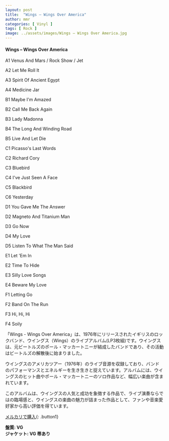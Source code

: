 ```yaml
---
layout: post
title:  "Wings – Wings Over America"
author: mmr
categories: [ Vinyl ]
tags: [ Rock ]
image: ../assets/images/Wings – Wings Over America.jpg
---
```


#### Wings – Wings Over America

A1		Venus And Mars / Rock Show / Jet

A2		Let Me Roll It

A3		Spirit Of Ancient Egypt

A4		Medicine Jar

B1		Maybe I'm Amazed

B2		Call Me Back Again

B3		Lady Madonna

B4		The Long And Winding Road

B5		Live And Let Die

C1		Picasso's Last Words

C2		Richard Cory

C3		Bluebird

C4		I've Just Seen A Face

C5		Blackbird

C6		Yesterday

D1		You Gave Me The Answer

D2		Magneto And Titanium Man

D3		Go Now

D4		My Love

D5		Listen To What The Man Said

E1		Let 'Em In

E2		Time To Hide

E3		Silly Love Songs

E4		Beware My Love

F1		Letting Go

F2		Band On The Run

F3		Hi, Hi, Hi

F4		Soily


「Wings - Wings Over America」は、1976年にリリースされたイギリスのロックバンド、ウイングス（Wings）のライブアルバム(LP3枚組)です。ウイングスは、元ビートルズのポール・マッカートニーが結成したバンドであり、その活動はビートルズの解散後に始まりました。

ウイングスのアメリカツアー（1976年）のライブ音源を収録しており、バンドのパフォーマンスとエネルギーを生き生きと捉えています。アルバムには、ウイングスのヒット曲やポール・マッカートニーのソロ作品など、幅広い楽曲が含まれています。

このアルバムは、ウイングスの人気と成功を象徴する作品で、ライブ演奏ならではの臨場感と、ウイングスの楽曲の魅力が詰まった作品として、ファンや音楽愛好家から高い評価を得ています。




[メルカリで購入](https://jp.mercari.com/item/m21622043805){: .button1}


<div class="mt-4 mb-4 d-flex align-items-center">
<strong class="mr-1">盤質: VG</strong>
</div>
<div class="mt-4 mb-4 d-flex align-items-center">
<strong class="mr-1">ジャケット: VG 帯あり</strong>
</div>